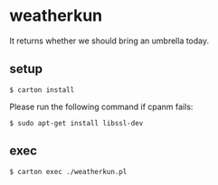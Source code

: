 # weatherkun

It returns whether we should bring an umbrella today.

## setup

```
$ carton install
```

Please run the following command if cpanm fails:

```
$ sudo apt-get install libssl-dev
```

## exec

```
$ carton exec ./weatherkun.pl
```

